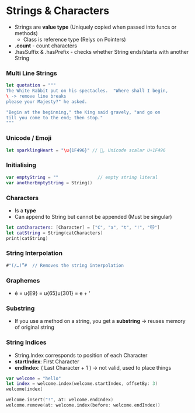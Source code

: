 # Strings & Characters

* Strings are **value type** (Uniquely copied when passed into funcs or methods)
  * Class is reference type (Relys on Pointers)
* **.count** - count characters
* .hasSuffix & .hasPrefix - checks whether String ends/starts with another String

### Multi Line Strings
```swift
let quotation = """
The White Rabbit put on his spectacles.  "Where shall I begin,
\ -> remove line breaks
please your Majesty?" he asked.

"Begin at the beginning," the King said gravely, "and go on
till you come to the end; then stop."
"""
```

### Unicode / Emoji
```swift
let sparklingHeart = "\u{1F496}" // 💖, Unicode scalar U+1F496
```

### Initialising 
```swift
var emptyString = ""               // empty string literal
var anotherEmptyString = String()
```

### Characters
* Is a **type** 
* Can append to String but cannot be appended (Must be singular)
```swift
let catCharacters: [Character] = ["C", "a", "t", "!", "🐱"] 
let catString = String(catCharacters) 
print(catString) 
```

### String Interpolation
```swift
#"(/…)”#  // Removes the string interpolation
```

### Graphemes
* é = u{E9} = u{65}u{301} = e + ‘

### Substring
* If you use a method on a string, you get a **substring** ->  reuses memory of original string

### String Indices
* String.Index corresponds to position of each Character
* **startIndex**: First Character
* **endIndex**: ( Last Character + 1 ) -> not valid, used to place things

```swift
var welcome = "hello" 
let index = welcome.index(welcome.startIndex, offsetBy: 3) 
welcome[index] 

welcome.insert("!", at: welcome.endIndex) 
welcome.remove(at: welcome.index(before: welcome.endIndex))
```